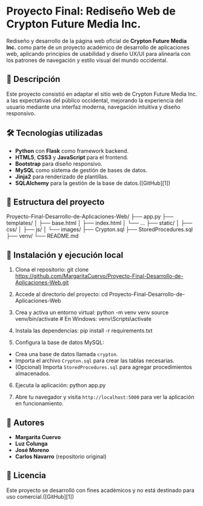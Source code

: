 # Proyecto Final: Rediseño Web de Crypton Future Media Inc.

Rediseño y desarrollo de la página web oficial de **Crypton Future Media Inc.** como parte de un proyecto académico de desarrollo de aplicaciones web, aplicando principios de usabilidad y diseño UX/UI para alinearla con los patrones de navegación y estilo visual del mundo occidental.

## 📌 Descripción

Este proyecto consistió en adaptar el sitio web de Crypton Future Media Inc. a las expectativas del público occidental, mejorando la experiencia del usuario mediante una interfaz moderna, navegación intuitiva y diseño responsivo.

## 🛠️ Tecnologías utilizadas

* **Python** con **Flask** como framework backend.
* **HTML5**, **CSS3** y **JavaScript** para el frontend.
* **Bootstrap** para diseño responsivo.
* **MySQL** como sistema de gestión de bases de datos.
* **Jinja2** para renderizado de plantillas.
* **SQLAlchemy** para la gestión de la base de datos.([GitHub][1])

## 📁 Estructura del proyecto

Proyecto-Final-Desarrollo-de-Aplicaciones-Web/
├── app.py
├── templates/
│   ├── base.html
│   ├── index.html
│   └── ...
├── static/
│   ├── css/
│   ├── js/
│   └── images/
├── Crypton.sql
├── StoredProcedures.sql
├── venv/
└── README.md

## 🚀 Instalación y ejecución local

1. Clona el repositorio:
   git clone https://github.com/MargaritaCuervo/Proyecto-Final-Desarrollo-de-Aplicaciones-Web.git
   
2. Accede al directorio del proyecto:
  cd Proyecto-Final-Desarrollo-de-Aplicaciones-Web

3. Crea y activa un entorno virtual:
python -m venv venv
source venv/bin/activate  # En Windows: venv\Scripts\activate

4. Instala las dependencias:
pip install -r requirements.txt

5. Configura la base de datos MySQL:
* Crea una base de datos llamada `crypton`.
* Importa el archivo `Crypton.sql` para crear las tablas necesarias.
* (Opcional) Importa `StoredProcedures.sql` para agregar procedimientos almacenados.

6. Ejecuta la aplicación:
   python app.py

7. Abre tu navegador y visita `http://localhost:5000` para ver la aplicación en funcionamiento.

## 👥 Autores

* **Margarita Cuervo**
* **Luz Colunga**
* **José Moreno**
* **Carlos Navarro** (repositorio original)

## 📄 Licencia

Este proyecto se desarrolló con fines académicos y no está destinado para uso comercial.([GitHub][1])


